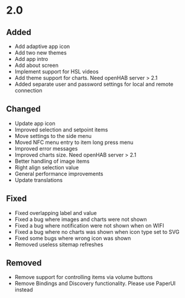# 2.0

## Added
- Add adaptive app icon
- Add two new themes
- Add app intro
- Add about screen
- Implement support for HSL videos
- Add theme support for charts. Need openHAB server > 2.1
- Added separate user and password settings for local and remote connection

## Changed
- Update app icon
- Improved selection and setpoint items
- Move settings to the side menu
- Moved NFC menu entry to item long press menu
- Improved error messages
- Improved charts size. Need openHAB server > 2.1
- Better handling of image items
- Right align selection value
- General performance improvements
- Update translations

## Fixed
- Fixed overlapping label and value
- Fixed a bug where images and charts were not shown
- Fixed a bug where notification were not shown when on WIFI
- Fixed a bug where no charts was shown when icon type set to SVG
- Fixed some bugs where wrong icon was shown
- Removed useless sitemap refreshes

## Removed
- Remove support for controlling items via volume buttons
- Remove Bindings and Discovery functionality. Please use PaperUI instead
